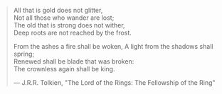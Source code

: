 > All that is gold does not glitter,  
> Not all those who wander are lost;  
> The old that is strong does not wither,  
> Deep roots are not reached by the frost.  
>  
> From the ashes a fire shall be woken,
> A light from the shadows shall spring;  
> Renewed shall be blade that was broken:  
> The crownless again shall be king.  
>  
> — J.R.R. Tolkien, "The Lord of the Rings: The Fellowship of the Ring"
